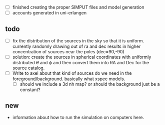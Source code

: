 - [ ] finished creating the proper SIMPUT files and model generation 
- [ ] accounts generated in uni-erlangen 

## todo
- [ ] fix the distribution of the sources in the sky so that it is uniform. currently randomly drawing out of ra and dec results in higher concentration of sources near the poles (dec=90,-90)
- [ ] solution: create the sources in spherical coordinates with uniformly distributed $\theta$ and $\phi$ and then convert them into RA and Dec for the source catalog.
- [ ] Write to axel about that kind of sources do we need in the foreground/background. basically what xspec models.
	- [ ] should we include a 3d nh map? or should the background just be a constant?

## new
- information about how to run the simulation on computers here.
